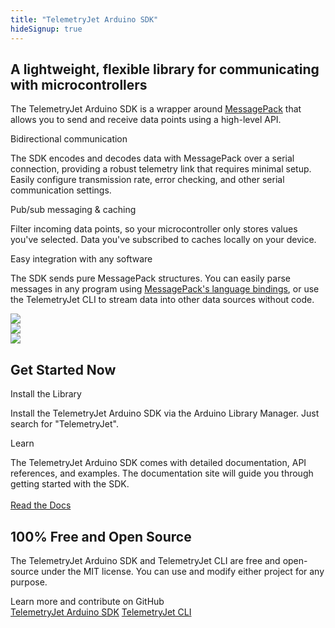 ```yaml
---
title: "TelemetryJet Arduino SDK"
hideSignup: true
---
```

<div class="sectionWrapper overflowHiddenSection">
    <section class="landingSection">
        <div class="sectionBackground">
		</div>
		<div class="sectionForeground">
			<div class="row top-xs between-xs">
				<div class="col-xs-12 col-md-6" style="z-index: 1;">
                    <h1>A lightweight, flexible library for communicating with microcontrollers</h1>
                    <p>
                    The TelemetryJet Arduino SDK is a wrapper around <a href="https://msgpack.org/index.html">MessagePack</a> that allows you to send and receive data points using a high-level API. 
					<div class="landingPageOutlineHeading">
						Bidirectional communication
					</div>
                    <p>
					The SDK encodes and decodes data with MessagePack over a serial connection, providing a robust telemetry link that requires minimal setup. Easily configure transmission rate, error checking, and other serial communication settings.
                    </p>
					<div class="landingPageOutlineHeading">
						Pub/sub messaging & caching
					</div>
                    <p>
                    Filter incoming data points, so your microcontroller only stores values you've selected. Data you've subscribed to caches locally on your device.
                    </p>
					<div class="landingPageOutlineHeading">
						Easy integration with any software
					</div>
                    <p>
                    The SDK sends pure MessagePack structures. You can easily parse messages in any program using <a href="https://msgpack.org/index.html">MessagePack's language bindings</a>, or use the TelemetryJet CLI to stream data into other data sources without code.
                    </p>
                </div>
				<div class="col-xs-0 col-sm-0 col-md-0 col-lg-6">
					<img id="arduinoSdkLargeImage" src="/img/arduino-sdk-robot.png" />
				</div>
				<div class="col-xs-0 col-sm-0 col-md-6 col-lg-0">
					<img id="arduinoSdkMediumImage" src="/img/arduino-sdk-robot.png" />
				</div>
				<div class="col-xs-12 col-sm-12 col-md-0 col-lg-0">
					<img id="arduinoSdkSmallImage" src="/img/arduino-sdk-robot.png" />
				</div>
			</div>
			<div class="clearfix"></div>
		</div>
    </section>
</div>
<div class="sectionWrapper landingSectionHighlight overflowHiddenSection secondaryHero bp3-dark">
    <section class="landingSection">
        <div class="sectionBackground">
		</div>
		<div class="sectionForeground">
			<div class="row top-xs between-xs">
				<div class="col-xs-12">
					<h1>Get Started Now</h1>
				</div>
				<div class="col-xs-12 col-md-6">
					<div class="landingPageOutlineHeading">
						Install the Library
					</div>
					<p>
					Install the TelemetryJet Arduino SDK via the Arduino Library Manager. Just search for "TelemetryJet".
					</p>
				</div>
				<div class="col-xs-12 col-md-6">
					<div class="landingPageOutlineHeading">
						Learn
					</div>
					<p>
					The TelemetryJet Arduino SDK comes with detailed documentation, API references, and examples. The documentation site will guide you through getting started with the SDK.<br /><br /><a href="https://docs.telemetryjet.com/arduino_sdk/" class="bp3-button bp3-large bp3-primary bp3-intent-primary bp3-fill bp3-icon-arrow-right">Read the Docs</span></a>
					</p>
				</div>
			</div>
	</section>
</div>
<div class="sectionWrapper">
    <section class="landingSection">
        <div class="sectionBackground">
		</div>
		<div class="sectionForeground">
			<div class="row middle-xs between-xs">
				<div class="col-xs-12 col-md-6">
					<h1>100% Free and Open Source</h1>
					<p>
					The TelemetryJet Arduino SDK and TelemetryJet CLI are free and open-source under the MIT license. You can use and modify either project for any purpose.<br />
				</div>
				<div class="col-xs-12 col-md-6 col-lg-5">
					<div class="landingPageOutlineHeading">
						Learn more and contribute on GitHub
					</div>
					<a href="https://github.com/telemetryjet/telemetryjet-arduino-sdk" class="bp3-button bp3-large bp3-primary bp3-intent-primary bp3-icon-git-branch bp3-fill bp3-outlined-button">TelemetryJet Arduino SDK</a>
					<a href="https://github.com/telemetryjet/telemetryjet-cli" class="bp3-button bp3-large bp3-primary bp3-intent-primary bp3-icon-git-branch bp3-fill bp3-outlined-button">TelemetryJet CLI</a>
				</div>
			</div>
	</section>
</div>
